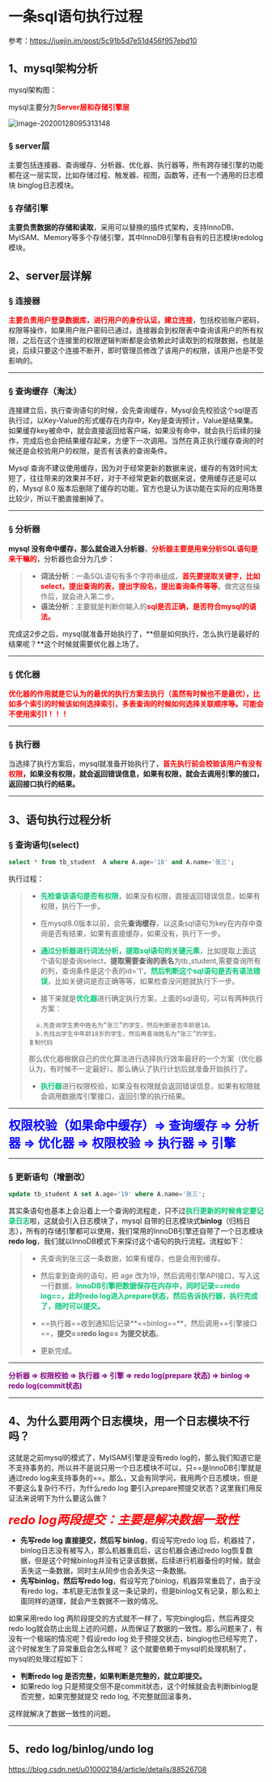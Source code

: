 # 一条sql语句执行过程

参考：https://juejin.im/post/5c91b5d7e51d456f957ebd10

## 1、mysql架构分析

mysql架构图：

mysql主要分为<font color='red'>**Server层和存储引擎层**</font>

![image-20200128095313148](../PicSource/image-20200128095313148.png)



### &sect; server层

主要包括连接器、查询缓存、分析器、优化器、执行器等，所有跨存储引擎的功能都在这一层实现，比如存储过程、触发器、视图，函数等，还有一个通用的日志模块 binglog日志模块。

### &sect; 存储引擎

**主要负责数据的存储和读取**，采用可以替换的插件式架构，支持InnoDB、MyISAM、Memory等多个存储引擎，其中InnoDB引擎有自有的日志模块redolog 模块。



## 2、server层详解

### &sect; 连接器

<font color='red'>**主要负责用户登录数据库，进行用户的身份认证，建立连接**</font>，包括校验账户密码，权限等操作，如果用户账户密码已通过，连接器会到权限表中查询该用户的所有权限，之后在这个连接里的权限逻辑判断都是会依赖此时读取到的权限数据，也就是说，后续只要这个连接不断开，即时管理员修改了该用户的权限，该用户也是不受影响的。

------

### &sect; 查询缓存（淘汰）

连接建立后，执行查询语句的时候，会先查询缓存，Mysql会先校验这个sql是否执行过，以Key-Value的形式缓存在内存中，Key是查询预计，Value是结果集。如果缓存key被命中，就会直接返回给客户端，如果没有命中，就会执行后续的操作，完成后也会把结果缓存起来，方便下一次调用。当然在真正执行缓存查询的时候还是会校验用户的权限，是否有该表的查询条件。

Mysql 查询不建议使用缓存，因为对于经常更新的数据来说，缓存的有效时间太短了，往往带来的效果并不好，对于不经常更新的数据来说，使用缓存还是可以的，Mysql 8.0 版本后删除了缓存的功能，官方也是认为该功能在实际的应用场景比较少，所以干脆直接删掉了。

------

### &sect; 分析器

**mysql 没有命中缓存，那么就会进入分析器**，<font color='red'>**分析器主要是用来分析SQL语句是来干嘛的**</font>，分析器也会分为几步：

> - **词法分析**：一条SQL语句有多个字符串组成，<font color='red'>**首先要提取关键字，比如select，提出查询的表，提出字段名，提出查询条件等等**</font>。做完这些操作后，就会进入第二步。
> - **语法分析**：主要就是判断你输入的<font color='red'>**sql是否正确，是否符合mysql的语法。**</font>

完成这2步之后，mysql就准备开始执行了，**但是如何执行，怎么执行是最好的结果呢？**这个时候就需要优化器上场了。

------

### &sect; 优化器

<font color='red'>**优化器的作用就是它认为的最优的执行方案去执行（虽然有时候也不是最优），比如多个索引的时候该如何选择索引，多表查询的时候如何选择关联顺序等。可能会不使用索引1！！！**</font>

------

### &sect; 执行器

当选择了执行方案后，mysql就准备开始执行了，**<font color='red'>首先执行前会校验该用户有没有权限</font>，如果没有权限，就会返回错误信息，如果有权限，就会去调用引擎的接口，返回接口执行的结果。**

------



## 3、语句执行过程分析

### &sect; 查询语句(select)

```sql
select * from tb_student  A where A.age='18' and A.name='张三';
```

执行过程：

> - <font color='#02C874'>**先检查该语句是否有权限**</font>，如果没有权限，直接返回错误信息，如果有权限，执行下一步。
> - 在mysql8.0版本以前，会先**查询缓存**，以这条sql语句为key在内存中查询是否有结果，如果有直接缓存，如果没有，执行下一步。
>
> - <font color='#02C874'>**通过分析器进行词法分析，提取sql语句的关键元素**</font>，比如提取上面这个语句是查询select，**提取需要查询的表名**为tb_student,需要查询所有的列，查询条件是这个表的id='1'。<font color='#02C874'>**然后判断这个sql语句是否有语法错误**</font>，比如关键词是否正确等等，如果检查没问题就执行下一步。
>
> - 接下来就是<font color='#02C874'>**优化器**</font>进行确定执行方案，上面的sql语句，可以有两种执行方案：
>
> ```
>   a.先查询学生表中姓名为“张三”的学生，然后判断是否年龄是18。
>   b.先找出学生中年龄18岁的学生，然后再查询姓名为“张三”的学生。
> 复制代码
> ```
>
> 那么优化器根据自己的优化算法进行选择执行效率最好的一个方案（优化器认为，有时候不一定最好）。那么确认了执行计划后就准备开始执行了。
>
> - <font color='#02C874'>**执行器**</font>进行权限校验，如果没有权限就会返回错误信息，如果有权限就会调用数据库引擎接口，返回引擎的执行结果。

------

<font color='blue' size=5>**权限校验（如果命中缓存）&rArr; 查询缓存  &rArr; 分析器 &rArr; 优化器 &rArr; 权限校验 &rArr; 执行器 &rArr; 引擎**</font>

------



### &sect; 更新语句（增删改）

```sql
update tb_student A set A.age='19' where A.name='张三';
```

其实条语句也基本上会沿着上一个查询的流程走，只不过<font color='#02C874'>**执行更新的时候肯定要记录日志**</font>啦，这就会引入日志模块了，mysql 自带的日志模块式**binlog**（归档日志），所有的存储引擎都可以使用，我们常用的InnoDB引擎还自带了一个日志模块**redo log**，我们就以InnoDB模式下来探讨这个语句的执行流程。流程如下：

> - 先查询到张三这一条数据，如果有缓存，也是会用到缓存。
>
> - 然后拿到查询的语句，把 age 改为19，然后调用引擎API接口，写入这一行数据，<font color='#02C874'>**InnoDB引擎把数据保存在内存中，同时记录==redo log==，此时redo log进入prepare状态，然后告诉执行器，执行完成了，随时可以提交。**</font>
>
> - ==执行器==收到通知后记录**==binlog==**，然后调用==引擎接口==，**提交==redo log== 为提交状态**。
>
> - 更新完成。

------

<font color='purple'>**分析器  &rArr; 权限校验 &rArr; 执行器  &rArr; 引擎  &rArr; redo log(prepare 状态)  &rArr;  binlog  &rArr;  redo log(commit状态)**</font>

------



## 4、为什么要用两个日志模块，用一个日志模块不行吗？

这就是之前mysql的模式了，MyISAM引擎是没有redo log的，那么我们知道它是不支持事务的，所以并不是说只用一个日志模块不可以，只==是InnoDB引擎就是通过redo log来支持事务的==。那么，又会有同学问，我用两个日志模块，但是不要这么复杂行不行，为什么redo log 要引入prepare预提交状态？这里我们用反证法来说明下为什么要这么做？

<font color='red' size=5>***redo log两段提交：主要是解决数据一致性***</font>

- **先写redo log 直接提交，然后写 binlog**，假设写完redo log 后，机器挂了，binlog日志没有被写入，那么机器重启后，这台机器会通过redo log恢复数据，但是这个时候binlog并没有记录该数据，后续进行机器备份的时候，就会丢失这一条数据，同时主从同步也会丢失这一条数据。
- **先写binlog，然后写redo log**，假设写完了binlog，机器异常重启了，由于没有redo log，本机是无法恢复这一条记录的，但是binlog又有记录，那么和上面同样的道理，就会产生数据不一致的情况。

如果采用redo log 两阶段提交的方式就不一样了，写完binglog后，然后再提交redo log就会防止出现上述的问题，从而保证了数据的一致性。那么问题来了，有没有一个极端的情况呢？假设redo log 处于预提交状态，binglog也已经写完了，这个时候发生了异常重启会怎么样呢？ 这个就要依赖于mysql的处理机制了，mysql的处理过程如下：

- **判断redo log 是否完整，如果判断是完整的，就立即提交。**
- 如果redo log 只是预提交但不是commit状态，这个时候就会去判断binlog是否完整，如果完整就提交 redo log, 不完整就回滚事务。

这样就解决了数据一致性的问题。

------

## 5、redo log/binlog/undo log

https://blog.csdn.net/u010002184/article/details/88526708